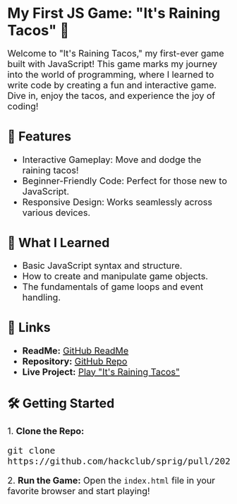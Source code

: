 # <h1 style="font-size:32px;">My First JS Game: "It's Raining Tacos" 🌮</h1>

<p style="font-size:20px;">Welcome to "It's Raining Tacos," my first-ever game built with JavaScript! This game marks my journey into the world of programming, where I learned to write code by creating a fun and interactive game. Dive in, enjoy the tacos, and experience the joy of coding!</p>

## <h2 style="font-size:28px;">🚀 Features</h2>
<ul style="font-size:20px;">
  <li>Interactive Gameplay: Move and dodge the raining tacos!</li>
  <li>Beginner-Friendly Code: Perfect for those new to JavaScript.</li>
  <li>Responsive Design: Works seamlessly across various devices.</li>
</ul>

## <h2 style="font-size:28px;">🌟 What I Learned</h2>
<ul style="font-size:20px;">
  <li>Basic JavaScript syntax and structure.</li>
  <li>How to create and manipulate game objects.</li>
  <li>The fundamentals of game loops and event handling.</li>
</ul>

## <h2 style="font-size:28px;">🔗 Links</h2>
<ul style="font-size:20px;">
  <li><strong>ReadMe:</strong> <a href="https://github.com/hackclub/sprig/pull/2020">GitHub ReadMe</a></li>
  <li><strong>Repository:</strong> <a href="https://github.com/hackclub/sprig/pull/2020">GitHub Repo</a></li>
  <li><strong>Live Project:</strong> <a href="https://sprig.hackclub.com/gallery/itsrainingtacos">Play "It's Raining Tacos"</a></li>
</ul>

## <h2 style="font-size:28px;">🛠️ Getting Started</h2>
<p style="font-size:20px;">1. <strong>Clone the Repo:</strong></p>
<pre><code style="font-size:20px;">git clone https://github.com/hackclub/sprig/pull/2020</code></pre>
<p style="font-size:20px;">2. <strong>Run the Game:</strong> Open the <code>index.html</code> file in your favorite browser and start playing!</p>
